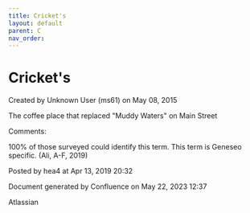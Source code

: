 ```yaml
---
title: Cricket's
layout: default
parent: C
nav_order:
---
```


# Cricket's

Created by  Unknown User (ms61) on May 08, 2015

The coffee place that replaced &quot;Muddy Waters&quot; on Main Street

Comments:

100% of those surveyed could identify this term. This term is Geneseo specific. (Ali, A-F, 2019)

Posted by hea4 at Apr 13, 2019 20:32

Document generated by Confluence on May 22, 2023 12:37

Atlassian
